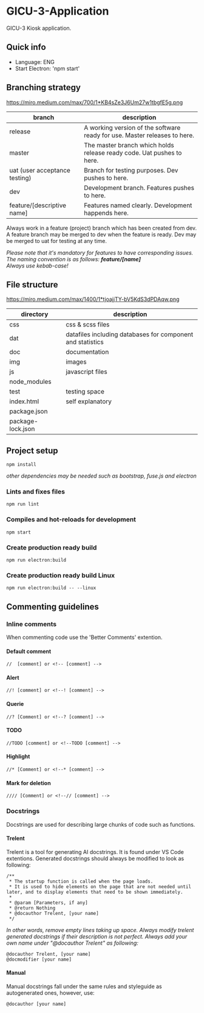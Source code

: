 # GICU-3-Application
GICU-3 Kiosk application.

## Quick info
- Language: ENG
- Start Electron: 'npm start'

## Branching strategy
https://miro.medium.com/max/700/1*KB4sZe3J6Um27w1tbgfE5g.png

| branch                        | description                                                               |
|-------------------------------|---------------------------------------------------------------------------|
| release                       | A working version of the software ready for use. Master releases to here. |
| master                        | The master branch which holds release ready code. Uat pushes to here.     |
| uat (user acceptance testing) | Branch for testing purposes. Dev pushes to here.                          |
| dev                           | Development branch. Features pushes to here.                              |
| feature/[descriptive name]    | Features named clearly. Development happends here.                        |

Always work in a feature (project) branch which has been created from dev. A feature branch may be merged to dev when the feature is ready. Dev may be merged 
to uat for testing at any time.

_Please note that it's mandatory for features to have corresponding issues. The naming convention is as follows: **feature/[name]**\
Always use kebab-case!_

## File structure
https://miro.medium.com/max/1400/1*tjoajjTY-bV5KdS3dPDAqw.png

| directory         | description                                                 |
|-------------------|-------------------------------------------------------------|
| css               | css & scss files                                            |
| dat               | datafiles including databases for component and statistics  |
| doc               | documentation                                               |
| img               | images                                                      |
| js                | javascript files                                            |
| node_modules      |                                                             | 
| test              | testing space                                               |
| index.html        | self explanatory                                            |
| package.json      |                                                             |
| package-lock.json |                                                             |

## Project setup
```
npm install
```
_other dependencies may be needed such as bootstrap, fuse.js and electron_

### Lints and fixes files
```
npm run lint
```

### Compiles and hot-reloads for development
```
npm start
```

### Create production ready build
```
npm run electron:build
```

### Create production ready build Linux
```
npm run electron:build -- --linux
```

## Commenting guidelines
### Inline comments
When commenting code use the 'Better Comments' extention.
#### Default comment
```
//  [comment] or <!-- [comment] --> 
```
#### Alert
```
//! [comment] or <!--! [comment] -->
```
#### Querie
```
//? [Comment] or <!--? [comment] --> 
```
#### TODO
```
//TODO [comment] or <!--TODO [comment] -->
```
#### Highlight
```
//* [Comment] or <!--* [comment] -->
```
#### Mark for deletion
```
//// [Comment] or <!--// [comment] -->
```
### Docstrings
Docstrings are used for describing large chunks of code such as functions.
#### Trelent
Trelent is a tool for generating AI docstrings. It is found under VS Code extentions. Generated docstrings should always be modified to look as following:
```
/**
 * The startup function is called when the page loads.
 * It is used to hide elements on the page that are not needed until later, and to display elements that need to be shown immediately.
 *
 * @param [Parameters, if any]
 * @return Nothing
 * @docauthor Trelent, [your name]
 */
```
_In other words, remove empty lines taking up space. Always modify trelent generated docstrings if their description is not perfect. Always add your own name under "@docauthor Trelent" as following:_
```
@docauthor Trelent, [your name]
@docmodifier [your name]
```

#### Manual
Manual docstrings fall under the same rules and styleguide as autogenerated ones, however, use:
```
@docauthor [your name]
```
